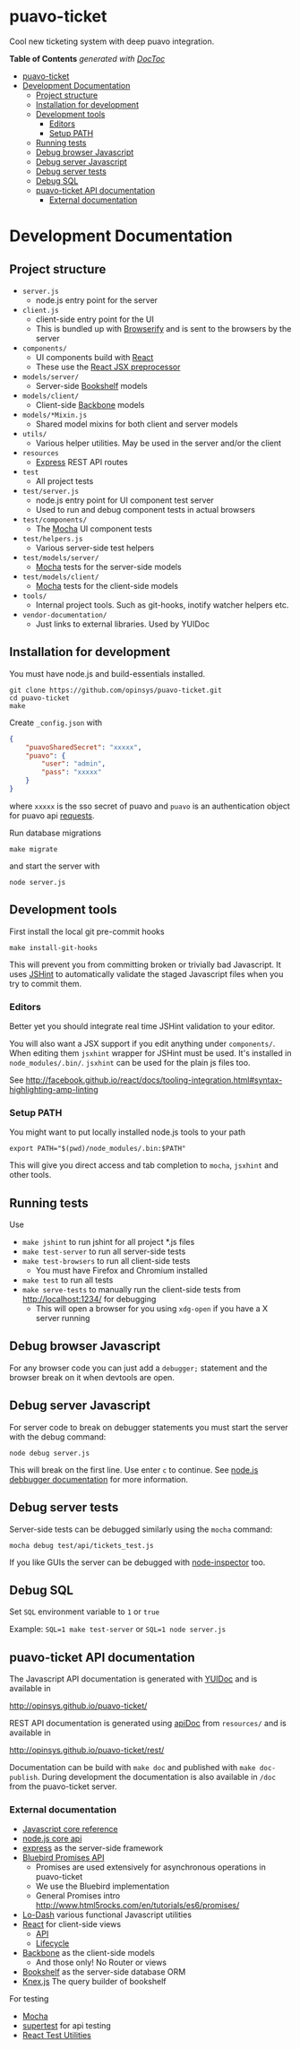# puavo-ticket

Cool new ticketing system with deep puavo integration.

**Table of Contents**  *generated with [DocToc](http://doctoc.herokuapp.com/)*

- [puavo-ticket](#user-content-puavo-ticket)
- [Development Documentation](#user-content-development-documentation)
  - [Project structure](#user-content-project-structure)
  - [Installation for development](#user-content-installation-for-development)
  - [Development tools](#user-content-development-tools)
    - [Editors](#user-content-editors)
    - [Setup PATH](#user-content-setup-path)
  - [Running tests](#user-content-running-tests)
  - [Debug browser Javascript](#user-content-debug-browser-javascript)
  - [Debug server Javascript](#user-content-debug-server-javascript)
  - [Debug server tests](#user-content-debug-server-tests)
  - [Debug SQL](#user-content-debug-sql)
  - [puavo-ticket API documentation](#user-content-puavo-ticket-api-documentation)
    - [External documentation](#user-content-external-documentation)



# Development Documentation

## Project structure

- `server.js`
  - node.js entry point for the server
- `client.js`
  - client-side entry point for the UI
  - This is bundled up with [Browserify][] and is sent to the browsers by the server
- `components/`
  - UI components build with [React][]
  - These use the [React JSX preprocessor](http://facebook.github.io/react/docs/jsx-in-depth.html)
- `models/server/`
  - Server-side [Bookshelf][] models
- `models/client/`
  - Client-side [Backbone][] models
- `models/*Mixin.js`
  - Shared model mixins for both client and server models
- `utils/`
  - Various helper utilities. May be used in the server and/or the client
- `resources`
  - [Express][] REST API routes
- `test`
  - All project tests
- `test/server.js`
  - node.js entry point for UI component test server
  - Used to run and debug component tests in actual browsers
- `test/components/`
  - The [Mocha][] UI component tests
- `test/helpers.js`
  - Various server-side test helpers
- `test/models/server/`
  - [Mocha][] tests for the server-side models
- `test/models/client/`
  - [Mocha][] tests for the client-side models
- `tools/`
  - Internal project tools. Such as git-hooks, inotify watcher helpers etc.
- `vendor-documentation/`
  - Just links to external libraries. Used by YUIDoc

## Installation for development

You must have node.js and build-essentials installed.

    git clone https://github.com/opinsys/puavo-ticket.git
    cd puavo-ticket
    make

Create `_config.json` with

```json
{
    "puavoSharedSecret": "xxxxx",
    "puavo": {
        "user": "admin",
        "pass": "xxxxx"
    }
}
```

where `xxxxx` is the sso secret of puavo and `puavo` is an authentication object
for puavo api [requests](https://github.com/mikeal/request#http-authentication).

Run database migrations

    make migrate

and start the server with

    node server.js

## Development tools

First install the local git pre-commit hooks

    make install-git-hooks

This will prevent you from committing broken or trivially bad Javascript. It
uses [JSHint][] to automatically validate the staged Javascript files when you
try to commit them.

### Editors

Better yet you should integrate real time JSHint validation to your editor.

You will also want a JSX support if you edit anything under `components/`. When
editing them `jsxhint` wrapper for JSHint must be used. It's installed in
`node_modules/.bin/`. `jsxhint` can be used for the plain js files too.

See <http://facebook.github.io/react/docs/tooling-integration.html#syntax-highlighting-amp-linting>

### Setup PATH

You might want to put locally installed node.js tools to your path

    export PATH="$(pwd)/node_modules/.bin:$PATH"

This will give you direct access and tab completion to `mocha`, `jsxhint` and
other tools.

## Running tests

Use

  - `make jshint` to run jshint for all project \*.js files
  - `make test-server` to run all server-side tests
  - `make test-browsers` to run all client-side tests
    - You must have Firefox and Chromium installed
  - `make test` to run all tests
  - `make serve-tests` to manually run the client-side tests from
    <http://localhost:1234/> for debugging
    - This will open a browser for you using `xdg-open` if you have a X server running

## Debug browser Javascript

For any browser code you can just add a `debugger;` statement and the browser
break on it when devtools are open.

## Debug server Javascript

For server code to break on debugger statements you must start the server with
the debug command:

    node debug server.js

This will break on the first line. Use enter `c` to continue. See [node.js
debbugger documentation](http://nodejs.org/api/debugger.html) for more
information.

## Debug server tests

Server-side tests can be debugged similarly using the `mocha` command:

    mocha debug test/api/tickets_test.js

If you like GUIs the server can be debugged with
[node-inspector](https://github.com/node-inspector/node-inspector) too.

## Debug SQL

Set `SQL` environment variable to `1` or `true`

Example: `SQL=1 make test-server` or `SQL=1 node server.js`

## puavo-ticket API documentation

The Javascript API documentation is generated with [YUIDoc][] and is available
in

<http://opinsys.github.io/puavo-ticket/>

REST API documentation is generated using [apiDoc][] from `resources/` and is
available in

<http://opinsys.github.io/puavo-ticket/rest/>

Documentation can be build with `make doc` and published with `make
doc-publish`. During development the documentation is also available in `/doc`
from the puavo-ticket server.

### External documentation

  - [Javascript core reference](https://developer.mozilla.org/en-US/docs/Web/JavaScript/Reference)
  - [node.js core api](http://nodejs.org/api/)
  - [express](http://expressjs.com/4x/api.html) as the server-side framework
  - [Bluebird Promises API](https://github.com/petkaantonov/bluebird/blob/master/API.md)
    - Promises are used extensively for asynchronous operations in puavo-ticket
    - We use the Bluebird implementation
    - General Promises intro <http://www.html5rocks.com/en/tutorials/es6/promises/>
  - [Lo-Dash](http://lodash.com/) various functional Javascript utilities
  - [React](http://facebook.github.io/react/) for client-side views
      - [API](http://facebook.github.io/react/docs/component-api.html)
      - [Lifecycle](http://facebook.github.io/react/docs/component-specs.html)
  - [Backbone][] as the client-side models
    - And those only! No Router or views
  - [Bookshelf][] as the server-side database ORM
  - [Knex.js](http://knexjs.org/) The query builder of bookshelf

For testing

  - [Mocha](http://visionmedia.github.io/mocha/)
  - [supertest](https://github.com/visionmedia/supertest) for api testing
  - [React Test Utilities](http://facebook.github.io/react/docs/test-utils.html)


[React]: http://facebook.github.io/react/
[Bookshelf]: http://bookshelfjs.org/
[Backbone]: http://backbonejs.org/
[Express]: http://expressjs.com/
[apiDoc]: http://apidocjs.com/
[Mocha]: http://visionmedia.github.io/mocha/
[Browserify]: http://browserify.org/
[JSHint]: http://www.jshint.com/
[YUIDoc]: http://yui.github.io/yuidoc/syntax/
